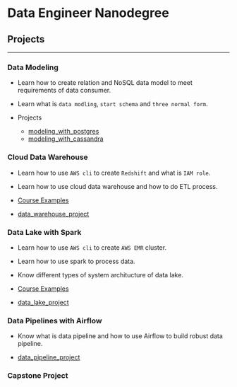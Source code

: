 # Data Engineer Nanodegree

## Projects

-----

### Data Modeling

- Learn how to create relation and NoSQL data model to meet requirements of data consumer.
- Learn what is `data modling`, `start schema` and `three normal form`.

- Projects
  - [modeling_with_postgres](https://github.com/hengbinxu/data-engineer-nanodegree/tree/master/data_modeling/modeling_with_cassandra)
  - [modeling_with_cassandra](https://github.com/hengbinxu/data-engineer-nanodegree/tree/master/data_modeling/modeling_with_postgres)

### Cloud Data Warehouse
 - Learn how to use `AWS cli` to create `Redshift` and what is `IAM role`.
 - Learn how to use cloud data warehouse and how to do ETL process.

 - [Course Examples](https://github.com/hengbinxu/data-engineer-nanodegree/tree/master/data_warehouse/course_examples) 

 - [data_warehouse_project](https://github.com/hengbinxu/data-engineer-nanodegree/tree/master/data_warehouse/course_project)

### Data Lake with Spark
 - Learn how to use `AWS cli` to create `AWS EMR` cluster.
 - Learn how to use spark to process data. 
 - Know different types of system architucture of data lake.

 - [Course Examples](https://github.com/hengbinxu/data-engineer-nanodegree/tree/master/data_lakes/data_lake_examples)
 - [data_lake_project](https://github.com/hengbinxu/data-engineer-nanodegree/tree/master/data_lakes/data_lake_project) 

### Data Pipelines with Airflow
 - Know what is data pipeline and how to use Airflow to build robust data pipeline.

 - [data_pipeline_project](https://github.com/hengbinxu/data-engineer-nanodegree/tree/master/data_pipeline/airflow_project)

### Capstone Project